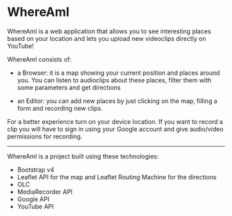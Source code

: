 # WhereAmI
WhereAmI is a web application that allows you to see interesting places based on your location and lets you upload new videoclips directly on YouTube!

WhereAmI consists of:

   - a Browser: it is a map showing your current position and places around you. You can listen to audioclips about these         places, filter them with some parameters and get directions
   
   - an Editor: you can add new places by just clicking on the map, filling a form and recording new clips.
   

For a better experience turn on your device location. 
If you want to record a clip you will have to sign in using your Google account and give audio/video permissions for recording.






-----------------------------------------------------------------------------------------------------------------------------


WhereAmI is a project built using these technologies:
  - Bootstrap v4
  - Leaflet API for the map and Leaflet Routing Machine for the directions
  - OLC 
  - MediaRecorder API
  - Google API
  - YouTube API
